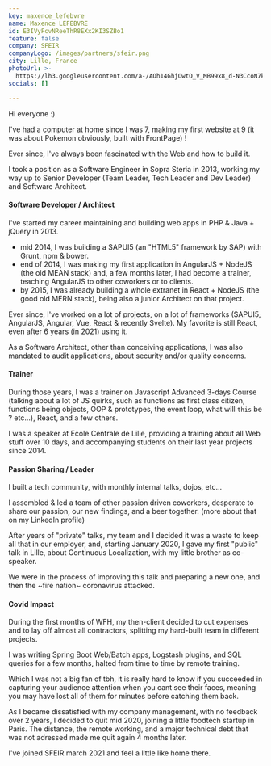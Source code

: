 ```yaml
---
key: maxence_lefebvre
name: Maxence LEFEBVRE
id: E3IVyFcvNReeThR8EXx2KI3SZBo1
feature: false
company: SFEIR
companyLogo: /images/partners/sfeir.png
city: Lille, France
photoUrl: >-
  https://lh3.googleusercontent.com/a-/AOh14GhjOwtO_V_MB99x8_d-N3CcoN7kASlVoG7vC2tT6Q
socials: []

---
```


Hi everyone :) 

I've had a computer at home since I was 7, making my first website at 9 (it was about Pokemon obviously, built with FrontPage) !

Ever since, I've always been fascinated with the Web and how to build it.

I took a position as a Software Engineer in Sopra Steria in 2013, working my way up to Senior Developer (Team Leader, Tech Leader and Dev Leader) and Software Architect.

#### Software Developer / Architect

I've started my career maintaining and building web apps in PHP & Java + jQuery in 2013.

* mid 2014, I was building a SAPUI5 (an "HTML5" framework by SAP) with Grunt, npm & bower. 
* end of 2014, I was making my first application in AngularJS + NodeJS (the old MEAN stack) and, a few months later, I had become a trainer, teaching AngularJS to other coworkers or to clients.
* by 2015, I was already building a whole extranet in React + NodeJS (the good old MERN stack), being also a junior Architect on that project.

Ever since, I've worked on a lot of projects, on a lot of frameworks (SAPUI5, AngularJS, Angular, Vue, React & recently Svelte). 
My favorite is still React, even after 6 years (in 2021) using it. 

As a Software Architect, other than conceiving applications, I was also mandated to audit applications, about security and/or quality concerns.

#### Trainer

During those years, I was a trainer on Javascript Advanced 3-days Course (talking about a lot of JS quirks, such as functions as first class citizen, functions being objects, OOP & prototypes, the event loop, what will `this` be  ? etc...), React, and a few others.

I was a speaker at Ecole Centrale de Lille, providing a training about all Web stuff over 10 days, and accompanying students on their last year projects since 2014.

#### Passion Sharing / Leader

I built a tech community, with monthly internal talks, dojos, etc... 

I assembled & led a team of other passion driven coworkers, desperate to share our passion, our new findings, and a beer together. (more about that on my LinkedIn profile)

After years of "private" talks, my team and I decided it was a waste to keep all that in our employer, and, starting January 2020, I gave my first "public" talk in Lille, about Continuous Localization, with my little brother as co-speaker.

We were in the process of improving this talk and preparing a new one, and then the ~fire nation~ coronavirus attacked.

#### Covid Impact

During the first months of WFH, my then-client decided to cut expenses and to lay off almost all contractors, splitting my hard-built team in different projects.

I was writing Spring Boot Web/Batch apps, Logstash plugins, and SQL queries for a few months, halted from time to time by remote training.

Which I was not a big fan of tbh, it is really hard to know if you succeeded in capturing your audience attention when you cant see their faces, meaning you may have lost all of them for minutes before catching them back.


As I became dissatisfied with my company management, with no feedback over 2 years, I decided to quit mid 2020, joining a little foodtech startup in Paris. 
The distance, the remote working, and a major technical debt that was not adressed made me quit again 4 months later.

I've joined SFEIR march 2021 and feel a little like home there.

